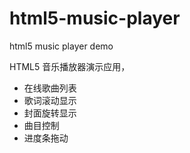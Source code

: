 html5-music-player
==================

html5 music player demo

HTML5 音乐播放器演示应用，

- 在线歌曲列表
- 歌词滚动显示
- 封面旋转显示
- 曲目控制
- 进度条拖动